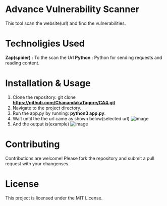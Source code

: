 # Advance Vulnerability Scanner
This tool scan the website(url) and find the vulnerabilities.

# Technoligies Used
**Zap(spider)** : To the scan the Url
**Python** : Python for sending requests and reading content.

# Installation & Usage
 1. Clone the repository: git clone **https://github.com/ChanandakaTagore/CA4.git**
 2. Navigate to the project directory.
 3. Run the app.py by running: **python3 app.py**.
 4. Wait until the the url came as shown below(selected url)
  ![image](https://github.com/ChanandakaTagore/CA4/assets/120479659/7b527440-0e18-48c0-94cb-68715f981af6)
 5. And the output is(example)
    ![image](https://github.com/ChanandakaTagore/CA4/assets/120479659/23e89f1c-8a3f-4c5a-a87a-360f1cd0b134)

# Contributing
 Contributions are welcome! Please fork the repository and submit a pull request with your changenses.

# License
 This project is licensed under the MIT License.



